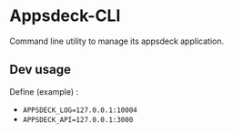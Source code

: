 Appsdeck-CLI
============

Command line utility to manage its appsdeck application.


Dev usage
---------

Define (example) :

* `APPSDECK_LOG=127.0.0.1:10004`
* `APPSDECK_API=127.0.0.1:3000`
